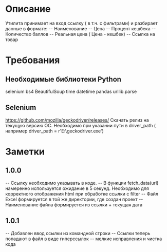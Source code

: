 # Описание
Утилита принимает на вход ссылку ( в т.ч. с фильтрами) и разбирает данные 
в формате: -- Наименование -- Цена -- Процент кешбека -- Количество баллов 
-- Реальная цена ( Цена - кешбек) -- Ссылка на товар

# Требования
## Необходимые библиотеки Python
 selenium  bs4  BeautifulSoup  time  datetime  pandas  urllib.parse
## Selenium 
https://github.com/mozilla/geckodriver/releases/
Скачать релиз на текущую версию ОС. Необходимо при указании пути в driver_path ( например driver_path = r'E:\\geckodriver.exe')
# Заметки
## 1.0.0
-- Ссылку необходимо указывать в коде.
-- В функции fetch_data(url) намеренно используется ожидание в 5 секунд. Необходимо для корректного отображения html при обработке ссылки с filter
-- Файл Excel формируется в той же директории, где создан проект 
-- Наименование файла формируется из ссылки + текущая дата
## 1.0.1
-- Добавлен ввод ссылки из командной строки
-- Ссылки теперь попадают в файл в виде гиперссылок
-- мелкие исправления и чистка кода
